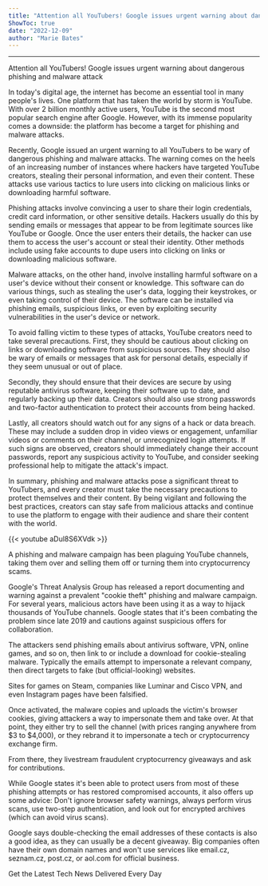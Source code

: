 ```yaml
---
title: "Attention all YouTubers! Google issues urgent warning about dangerous phishing and malware attack"
ShowToc: true 
date: "2022-12-09"
author: "Marie Bates"
---
```

*****
Attention all YouTubers! Google issues urgent warning about dangerous phishing and malware attack

In today's digital age, the internet has become an essential tool in many people's lives. One platform that has taken the world by storm is YouTube. With over 2 billion monthly active users, YouTube is the second most popular search engine after Google. However, with its immense popularity comes a downside: the platform has become a target for phishing and malware attacks.

Recently, Google issued an urgent warning to all YouTubers to be wary of dangerous phishing and malware attacks. The warning comes on the heels of an increasing number of instances where hackers have targeted YouTube creators, stealing their personal information, and even their content. These attacks use various tactics to lure users into clicking on malicious links or downloading harmful software.

Phishing attacks involve convincing a user to share their login credentials, credit card information, or other sensitive details. Hackers usually do this by sending emails or messages that appear to be from legitimate sources like YouTube or Google. Once the user enters their details, the hacker can use them to access the user's account or steal their identity. Other methods include using fake accounts to dupe users into clicking on links or downloading malicious software.

Malware attacks, on the other hand, involve installing harmful software on a user's device without their consent or knowledge. This software can do various things, such as stealing the user's data, logging their keystrokes, or even taking control of their device. The software can be installed via phishing emails, suspicious links, or even by exploiting security vulnerabilities in the user's device or network.

To avoid falling victim to these types of attacks, YouTube creators need to take several precautions. First, they should be cautious about clicking on links or downloading software from suspicious sources. They should also be wary of emails or messages that ask for personal details, especially if they seem unusual or out of place.

Secondly, they should ensure that their devices are secure by using reputable antivirus software, keeping their software up to date, and regularly backing up their data. Creators should also use strong passwords and two-factor authentication to protect their accounts from being hacked.

Lastly, all creators should watch out for any signs of a hack or data breach. These may include a sudden drop in video views or engagement, unfamiliar videos or comments on their channel, or unrecognized login attempts. If such signs are observed, creators should immediately change their account passwords, report any suspicious activity to YouTube, and consider seeking professional help to mitigate the attack's impact.

In summary, phishing and malware attacks pose a significant threat to YouTubers, and every creator must take the necessary precautions to protect themselves and their content. By being vigilant and following the best practices, creators can stay safe from malicious attacks and continue to use the platform to engage with their audience and share their content with the world.

{{< youtube aDul8S6XVdk >}} 




A phishing and malware campaign has been plaguing YouTube channels, taking them over and selling them off or turning them into cryptocurrency scams.

 

Google's Threat Analysis Group has released a report documenting and warning against a prevalent "cookie theft" phishing and malware campaign. For several years, malicious actors have been using it as a way to hijack thousands of YouTube channels. Google states that it's been combating the problem since late 2019 and cautions against suspicious offers for collaboration.

 

The attackers send phishing emails about antivirus software, VPN, online games, and so on, then link to or include a download for cookie-stealing malware. Typically the emails attempt to impersonate a relevant company, then direct targets to fake (but official-looking) websites.

 

Sites for games on Steam, companies like Luminar and Cisco VPN, and even Instagram pages have been falsified.

 

Once activated, the malware copies and uploads the victim's browser cookies, giving attackers a way to impersonate them and take over. At that point, they either try to sell the channel (with prices ranging anywhere from $3 to $4,000), or they rebrand it to impersonate a tech or cryptocurrency exchange firm.

 

From there, they livestream fraudulent cryptocurrency giveaways and ask for contributions.

 

While Google states it's been able to protect users from most of these phishing attempts or has restored compromised accounts, it also offers up some advice: Don't ignore browser safety warnings, always perform virus scans, use two-step authentication, and look out for encrypted archives (which can avoid virus scans).

 

Google says double-checking the email addresses of these contacts is also a good idea, as they can usually be a decent giveaway. Big companies often have their own domain names and won't use services like email.cz, seznam.cz, post.cz, or aol.com for official business.

 

Get the Latest Tech News Delivered Every Day




